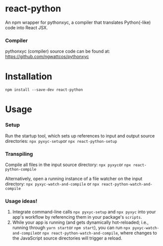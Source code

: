 # react-python
An npm wrapper for pythonxyc, a compiler that translates Python(-like) code into React JSX.

### Compiler
pythonxyc (compiler) source code can be found at:
https://github.com/ngwattcos/pythonxyc

# Installation
`npm install --save-dev react-python`

# Usage
### Setup
Run the startup tool, which sets up references to input and output source directories:
`npx pyxyc-setup`or `npx react-python-setup`

### Transpiling
Compile all files in the input source directory:
`npx pyxyc`or `npx react-python-compile`

Alternatively, open a running instance of a file watcher on the input directory:
`npx pyxyc-watch-and-compile` or `npx react-python-watch-and-compile`


### Usage ideas!
1. Integrate command-line calls `npx pyxyc-setup` and `npx pyxyc` into your app's workflow by referencing them in your package's `scripts`.
2. While your app is running (and gets dynamically hot-reloaded; i.e., running through `yarn start`or `npm start`), you can run `npx pyxyc-watch-and-compile`or `npx react-python-watch-and-compile`, where changes to the JavaScript source directories will trigger a reload.